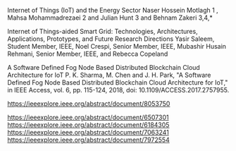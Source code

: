 

Internet of Things (IoT) and the Energy Sector
Naser Hossein Motlagh 1 , Mahsa Mohammadrezaei 2 and Julian Hunt 3 and Behnam Zakeri 3,4,*

Internet of Things-aided Smart Grid: Technologies,
Architectures, Applications, Prototypes, and Future
Research Directions
Yasir Saleem, Student Member, IEEE, Noel Crespi, Senior Member, IEEE, Mubashir Husain Rehmani, Senior Member, IEEE, and Rebecca Copeland

A Software Defined Fog Node Based Distributed Blockchain Cloud Architecture for IoT
P. K. Sharma, M. Chen and J. H. Park, "A Software Defined Fog Node Based Distributed Blockchain Cloud Architecture for IoT," in IEEE Access, vol. 6, pp. 115-124, 2018, doi: 10.1109/ACCESS.2017.2757955.

https://ieeexplore.ieee.org/abstract/document/8053750

https://ieeexplore.ieee.org/abstract/document/6507301
https://ieeexplore.ieee.org/abstract/document/6184305
https://ieeexplore.ieee.org/abstract/document/7063241
https://ieeexplore.ieee.org/abstract/document/7972554